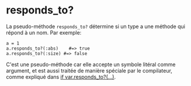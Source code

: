# responds_to?

La pseudo-méthode `responds_to?` détermine si un type a une méthode qui répond à un nom. Par exemple:

```crystal
a = 1
a.responds_to?(:abs)    #=> true
a.responds_to?(:size) #=> false
```

C'est une pseudo-méthode car elle accepte un symbole litéral comme argument,
et est aussi traitée de manière spéciale par le compilateur, comme expliqué dans [if var.responds_to?(...)](if_varresponds_to.html).
